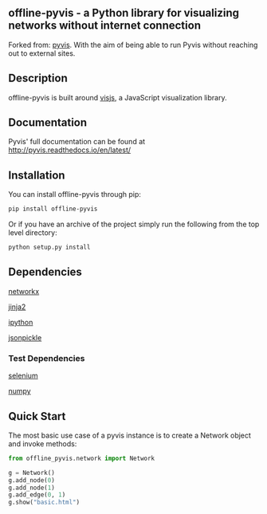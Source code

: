 ## offline-pyvis - a Python library for visualizing networks without internet connection

Forked from: [pyvis](https://github.com/WestHealth/pyvis). With the aim of being able to run Pyvis without reaching out to external sites.

## Description

offline-pyvis is built around [visjs](http://visjs.org/), a JavaScript visualization library.

## Documentation

Pyvis' full documentation can be found at http://pyvis.readthedocs.io/en/latest/

## Installation

You can install offline-pyvis through pip:

```bash
pip install offline-pyvis
```

Or if you have an archive of the project simply run the following from the top level directory:

```bash
python setup.py install
```

## Dependencies

[networkx](https://networkx.github.io/)

[jinja2](http://jinja.pocoo.org/)

[ipython](https://ipython.org/ipython-doc/2/install/install.html)

[jsonpickle](https://jsonpickle.github.io/)

### Test Dependencies

[selenium](https://www.selenium.dev/documentation/webdriver/)

[numpy](https://numpy.org/install/)

## Quick Start

The most basic use case of a pyvis instance is to create a Network object and invoke methods:

```python
from offline_pyvis.network import Network

g = Network()
g.add_node(0)
g.add_node(1)
g.add_edge(0, 1)
g.show("basic.html")
```
